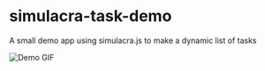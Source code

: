 # simulacra-task-demo

A small demo app using simulacra.js to make a dynamic list of tasks

![Demo GIF](http://cl.ly/image/3y0H0N2D0M1B/Screen%20Recording%202015-11-22%20at%2006.05%20PM.gif)